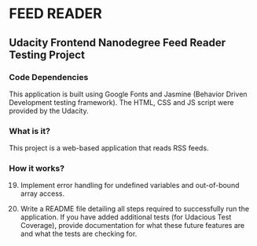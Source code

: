 # FEED READER

## Udacity Frontend Nanodegree Feed Reader Testing Project

### Code Dependencies

This application is built using Google Fonts and Jasmine (Behavior Driven Development testing framework). The HTML, CSS and JS script were provided by the Udacity.

### What is it?

This project is a web-based application that reads RSS feeds.

### How it works?



19. Implement error handling for undefined variables and out-of-bound array access.
 
21. Write a README file detailing all steps required to successfully run the application. If you have added additional tests (for Udacious Test Coverage),  provide documentation for what these future features are and what the tests are checking for.
